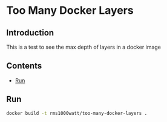 # Too Many Docker Layers

## Introduction

This is a test to see the max depth of layers in a docker image

## Contents

- [Run](#run)

## Run

```bash
docker build -t rms1000watt/too-many-docker-layers .
```
